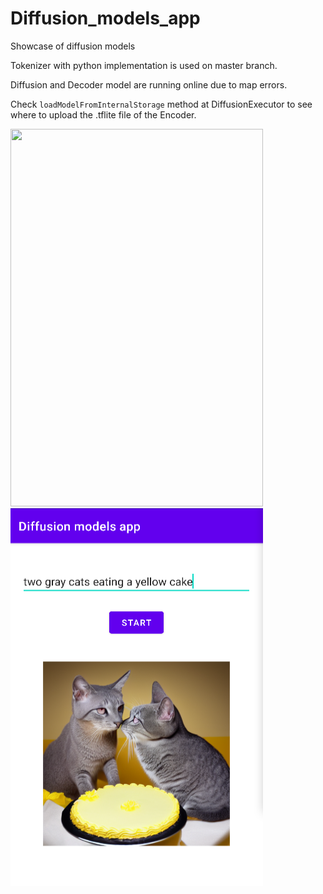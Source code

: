 # Diffusion_models_app


Showcase of diffusion models

Tokenizer with python implementation is used on master branch.

Diffusion and Decoder model are running online due to map errors.

Check `loadModelFromInternalStorage` method at DiffusionExecutor to see where to upload the .tflite file of the Encoder.

  <img src="image/normal.jpg" width="404" height="604"> <img src="image/Screenshot from 2023-01-16 08-20-04.png" width="404" height="604">
